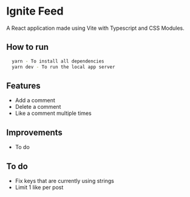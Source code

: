 
# Ignite Feed

A React application made using Vite with Typescript and CSS Modules.

## How to run

```bash
  yarn - To install all dependencies
  yarn dev - To run the local app server
```

## Features

- Add a comment
- Delete a comment
- Like a comment multiple times

## Improvements
- To do

## To do

- Fix keys that are currently using strings
- Limit 1 like per post